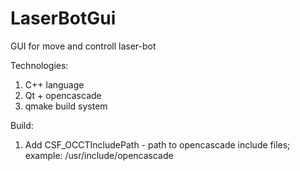 # LaserBotGui
GUI for move and controll laser-bot

Technologies:
1. C++ language
2. Qt + opencascade
3. qmake build system

Build:
1. Add CSF_OCCTIncludePath - path to opencascade include files;
   example: /usr/include/opencascade
